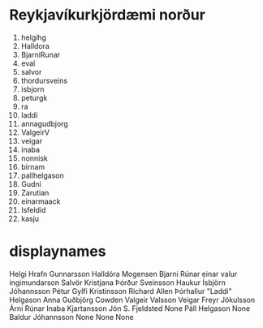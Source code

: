 # Reykjavíkurkjördæmi norður

1.  helgihg
2.  Halldora
3.  BjarniRunar
4.  eval
5.  salvor
6.  thordursveins
7.  isbjorn
8.  peturgk
9.  ra
10. laddi
11. annagudbjorg
12. ValgeirV
13. veigar
14. inaba
15. nonnisk
16. birnam
17. pallhelgason
18. Gudni
19. Zarutian
20. einarmaack
21. Isfeldid
22. kasju

# displaynames

Helgi Hrafn Gunnarsson
Halldóra Mogensen
Bjarni Rúnar
einar valur ingimundarson
Salvör Kristjana
Þórður Sveinsson
Haukur Ísbjörn Jóhannsson
Pétur Gylfi Kristinsson
Richard Allen
Þórhallur "Laddi" Helgason
Anna Guðbjörg Cowden
Valgeir Valsson
Veigar Freyr Jökulsson 
Árni Rúnar Inaba Kjartansson
Jón S. Fjeldsted
None
Páll Helgason
None
Baldur Jóhannsson
None
None
None
